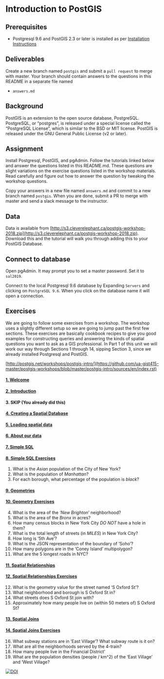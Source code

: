 # Introduction to PostGIS
## Prerequisites
- Postgresql 9.6 and PostGIS 2.3 or later is installed as per [Installation Instructions](install.md)

## Deliverables
Create a new branch named `postgis` and submit a `pull request` to merge with master. Your branch should contain answers to the questions in this README in a separate file named 
- `answers.md`

## Background
PostGIS is an extension to the open source database, PostgreSQL. PostgreSQL, or “postgres”, is released under a special license called the “PostgreSQL License”, which is similar to the BSD or MIT license. PostGIS is released under the GNU General Public License (v2 or later).

## Assignment
Install Postgresql, PostGIS, and pgAdmin. Follow the tutorials linked below and answer the questions listed in this README.md.
These questions are slight variations on the exercise questions listed in the workshop materials. Read carefully
and figure out how to answer the question by tweaking the workshop questions.

Copy  your answers in a new file named `answers.md` and commit to a new branch named `postgis`. When you are done, submit a PR to merge with master and send a slack message to the instructor. 

## Data
Data is available from [http://s3.cleverelephant.ca/postgis-workshop-2018.zip](http://s3.cleverelephant.ca/postgis-workshop-2018.zip). Download this and the tutorial will walk you through adding this to your PostGIS Database.

## Connect to database
Open pgAdmin. It may prompt you to set a master password. Set it to `sal2019`.

Connect to the local Postgresql 9.6 database by Expanding `Servers` and clicking on `PostgreSQL 9.6`. When you click on the 
database name it will open a connection. 

## Exercises
We are going to follow some exercises from a workshop. The workshop uses a slightly different setup so we are going to jump
past the first few sections. These exercises are basically cookbook recipes to give you good examples for constructing
queries and answering the kinds of spatial questions you want to ask as a GIS professional. In Part 1 of this unit we will 
work our way through Sections 1 through 14, sipping Section 3, since we already installed Postgresql and PostGIS.

[http://postgis.net/workshops/postgis-intro/](https://github.com/ua-gist415-master/postgis-workshops/blob/master/postgis-intro/sources/en/index.rst)

#### [1. Welcome](https://github.com/ua-gist415-master/postgis-workshops/tree/master/postgis-intro/sources/en/welcome.rst)
#### [2. Introduction](https://github.com/ua-gist415-master/postgis-workshops/tree/master/postgis-intro/sources/en/introduction.rst)
#### 3. SKIP (You already did this)
#### [4. Creating a Spatial Database](https://github.com/ua-gist415-master/postgis-workshops/tree/master/postgis-intro/sources/en/creating_db.rst)
#### [5. Loading spatial data](https://github.com/ua-gist415-master/postgis-workshops/tree/master/postgis-intro/sources/en/loading_data.rst)
#### [6. About our data](https://github.com/ua-gist415-master/postgis-workshops/tree/master/postgis-intro/sources/en/about_data.rst)
#### [7. Simple SQL](https://github.com/ua-gist415-master/postgis-workshops/tree/master/postgis-intro/sources/en/simple_sql.rst)
#### [8. Simple SQL Exercises](https://github.com/ua-gist415-master/postgis-workshops/tree/master/postgis-intro/sources/en/simple_sql_exercises.rst)

1. What is the *Asian* population of the City of New York?
2. What is the population of *Manhattan*?
3. For each borough, what percentage of the population is *black*?

#### [9. Geometries](https://github.com/ua-gist415-master/postgis-workshops/tree/master/postgis-intro/sources/en/geometries.rst)
#### [10. Geometry Exercises](https://github.com/ua-gist415-master/postgis-workshops/tree/master/postgis-intro/sources/en/geometries_exercises.rst)

4. What is the area of the *‘New Brighton’* neighborhood?
5. What is the area of the *Bronx* in acres?
6. How many census blocks in New York City *DO NOT* have a hole in them?
7. What is the total length of streets (in *MILES*) in New York City?
8. How long is ‘5th Ave’?
9. What is the JSON representation of the boundary of ‘Soho’?
10. How many polygons are in the ‘Coney Island’ multipolygon?
11. What are the 5 longest roads in NYC?

#### [11. Spatial Relationships](https://github.com/ua-gist415-master/postgis-workshops/tree/master/postgis-intro/sources/en/spatial_relationships.rst)
#### [12. Spatial Relationships Exercises](https://github.com/ua-gist415-master/postgis-workshops/tree/master/postgis-intro/sources/en/spatial_relationships_exercises.rst)
12. What is the geometry value for the street named ‘S Oxford St’?
13. What neighborhood and borough is S Oxford St in?
14. What streets does S Oxford St join with?
15. Approximately how many people live on (within 50 meters of) S Oxford St?

#### [13. Spatial Joins](https://github.com/ua-gist415-master/postgis-workshops/tree/master/postgis-intro/sources/en/joins.rst)
#### [14. Spatial Joins Exercises](https://github.com/ua-gist415-master/postgis-workshops/tree/master/postgis-intro/sources/en/joins_exercises.rst)
16. What subway stations are in ‘East Village’? What subway route is it on?
17. What are all the neighborhoods served by the 4-train?
18. How many people live in the Financial District'
19. What are the population densities (people / km^2) of the ‘East Village’ and ‘West Village?

[![DOI](https://zenodo.org/badge/180710717.svg)](https://zenodo.org/badge/latestdoi/180710717)
